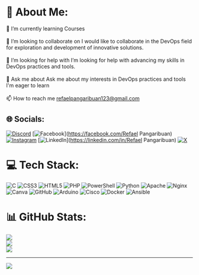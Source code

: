 # 💫 About Me:
🌱 I’m currently learning Courses<br><br>👯 I’m looking to collaborate on I would like to collaborate in the DevOps field for exploration and development of innovative solutions.<br><br>🤝 I’m looking for help with I’m looking for help with advancing my skills in DevOps practices and tools.<br><br>💬 Ask me about Ask me about my interests in DevOps practices and tools I'm eager to learn<br><br>📫 How to reach me refaelpangaribuan123@gmail.com


## 🌐 Socials:
[![Discord](https://img.shields.io/badge/Discord-%237289DA.svg?logo=discord&logoColor=white)](https://discord.gg/https://discord.gg/VgdAAwj4) [![Facebook](https://img.shields.io/badge/Facebook-%231877F2.svg?logo=Facebook&logoColor=white)](https://facebook.com/Refael Pangaribuan) [![Instagram](https://img.shields.io/badge/Instagram-%23E4405F.svg?logo=Instagram&logoColor=white)](https://instagram.com/refaelpangaribuan) [![LinkedIn](https://img.shields.io/badge/LinkedIn-%230077B5.svg?logo=linkedin&logoColor=white)](https://linkedin.com/in/Refael Pangaribuan) [![X](https://img.shields.io/badge/X-black.svg?logo=X&logoColor=white)](https://x.com/FallNotGood17) 

# 💻 Tech Stack:
![C](https://img.shields.io/badge/c-%2300599C.svg?style=plastic&logo=c&logoColor=white) ![CSS3](https://img.shields.io/badge/css3-%231572B6.svg?style=plastic&logo=css3&logoColor=white) ![HTML5](https://img.shields.io/badge/html5-%23E34F26.svg?style=plastic&logo=html5&logoColor=white) ![PHP](https://img.shields.io/badge/php-%23777BB4.svg?style=plastic&logo=php&logoColor=white) ![PowerShell](https://img.shields.io/badge/PowerShell-%235391FE.svg?style=plastic&logo=powershell&logoColor=white) ![Python](https://img.shields.io/badge/python-3670A0?style=plastic&logo=python&logoColor=ffdd54) ![Apache](https://img.shields.io/badge/apache-%23D42029.svg?style=plastic&logo=apache&logoColor=white) ![Nginx](https://img.shields.io/badge/nginx-%23009639.svg?style=plastic&logo=nginx&logoColor=white) ![Canva](https://img.shields.io/badge/Canva-%2300C4CC.svg?style=plastic&logo=Canva&logoColor=white) ![GitHub](https://img.shields.io/badge/github-%23121011.svg?style=plastic&logo=github&logoColor=white) ![Arduino](https://img.shields.io/badge/-Arduino-00979D?style=plastic&logo=Arduino&logoColor=white) ![Cisco](https://img.shields.io/badge/cisco-%23049fd9.svg?style=plastic&logo=cisco&logoColor=black) ![Docker](https://img.shields.io/badge/docker-%230db7ed.svg?style=plastic&logo=docker&logoColor=white) ![Ansible](https://img.shields.io/badge/ansible-%231A1918.svg?style=plastic&logo=ansible&logoColor=white)
# 📊 GitHub Stats:
![](https://github-readme-stats.vercel.app/api?username=Refael-Pangaribuan&theme=neon&hide_border=true&include_all_commits=true&count_private=true)<br/>
![](https://github-readme-streak-stats.herokuapp.com/?user=Refael-Pangaribuan&theme=neon&hide_border=true)<br/>
![](https://github-readme-stats.vercel.app/api/top-langs/?username=Refael-Pangaribuan&theme=neon&hide_border=true&include_all_commits=true&count_private=true&layout=compact)

---
[![](https://visitcount.itsvg.in/api?id=Refael-Pangaribuan&icon=0&color=0)](https://visitcount.itsvg.in)

<!-- Proudly created with GPRM ( https://gprm.itsvg.in ) -->
